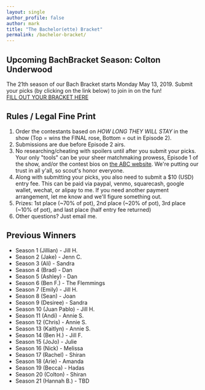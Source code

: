 ```yaml
---
layout: single
author_profile: false
author: mark
title: "The Bachelor(ette) Bracket"
permalink: /bachelor-bracket/
---
```


## Upcoming BachBracket Season: Colton Underwood
The 21th season of our Bach Bracket starts Monday May 13, 2019. Submit your picks (by clicking on the link below) to join in on the fun!
<br>
<a class="btn-primary" href="{{ site.baseurl }}{% link bachelor-submit.html %}">FILL OUT YOUR BRACKET HERE</a>
## Rules / Legal Fine Print
1. Order the contestants based on *HOW LONG THEY WILL STAY* in the show (Top = wins the FINAL rose, Bottom = out in Episode 2).
2. Submissions are due before Episode 2 airs.
3. No researching/cheating with spoilers until after you submit your picks. Your only "tools" can be your sheer matchmaking prowess, Episode 1 of the show, and/or the contest bios on [the ABC website](http://abc.com).  We're putting our trust in all y'all, so scout's honor everyone. 
4. Along with submitting your picks, you also need to submit a $10 (USD) entry fee.  This can be paid via paypal, venmo, squarecash, google wallet, wechat, or alipay to me.  If you need another payment arrangement, let me know and we'll figure something out.
5. Prizes: 1st place (~70% of pot), 2nd place (~20% of pot), 3rd place (~10% of pot), and last place (half entry fee returned)
6. Other questions? Just email me.
## Previous Winners
* Season 1 (Jillian) - Jill H.
* Season 2 (Jake) - Jenn C. 
* Season 3 (Ali) - Sandra
* Season 4 (Brad) - Dan
* Season 5 (Ashley) - Dan
* Season 6 (Ben F.) - The Flemmings
* Season 7 (Emily) - Jill H.
* Season 8 (Sean) - Joan
* Season 9 (Desiree) - Sandra
* Season 10 (Juan Pablo) - Jill H.
* Season 11 (Andi) - Annie S.
* Season 12 (Chris) - Annie S.
* Season 13 (Kaitlyn) - Annie S.
* Season 14 (Ben H.) - Jill F.
* Season 15 (JoJo) - Julie
* Season 16 (Nick) - Melissa
* Season 17 (Rachel) - Shiran
* Season 18 (Arie) - Amanda
* Season 19 (Becca) - Hadas
* Season 20 (Colton) - Shiran
* Season 21 (Hannah B.) - TBD
